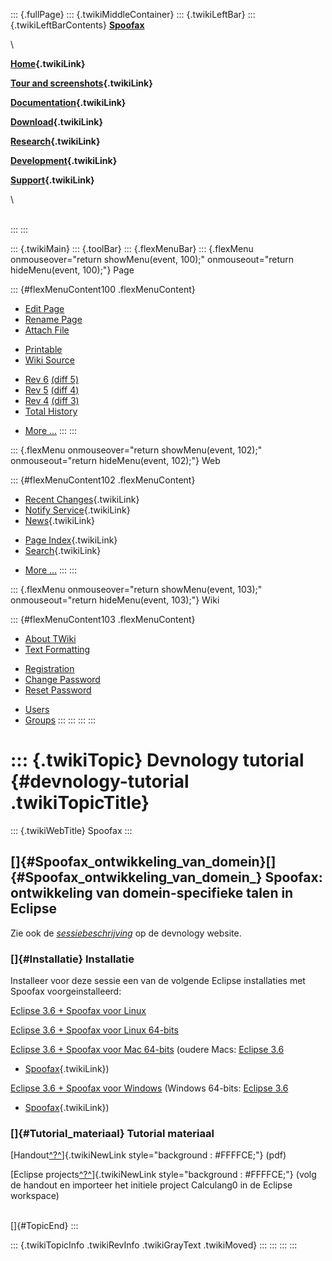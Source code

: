 ::: {.fullPage}
::: {.twikiMiddleContainer}
::: {.twikiLeftBar}
::: {.twikiLeftBarContents}
**[Spoofax](http://www.program-transformation.org/view/Spoofax/WebHome)**

\

**[Home](WebHome){.twikiLink}**

**[Tour and screenshots](Tour){.twikiLink}**

**[Documentation](Documentation){.twikiLink}**

**[Download](Download){.twikiLink}**

**[Research](Research){.twikiLink}**

**[Development](Development){.twikiLink}**

**[Support](Support){.twikiLink}**

\

\
:::
:::

::: {.twikiMain}
::: {.toolBar}
::: {.flexMenuBar}
::: {.flexMenu onmouseover="return showMenu(event, 100);" onmouseout="return hideMenu(event, 100);"}
Page

::: {#flexMenuContent100 .flexMenuContent}
-   [Edit
    Page](http://www.program-transformation.org/edit/Spoofax/Devnology?t=1536826261)
-   [Rename
    Page](http://www.program-transformation.org/rename/Spoofax/Devnology)
-   [Attach
    File](http://www.program-transformation.org/attach/Spoofax/Devnology)

<!-- -->

-   [Printable](http://www.program-transformation.org/view/Spoofax/Devnology?skin=print.pattern)
-   [Wiki
    Source](http://www.program-transformation.org/view/Spoofax/Devnology?skin=text&raw=on&contenttype=text/plain)

<!-- -->

-   [Rev
    6](http://www.program-transformation.org/view/Spoofax/Devnology?rev=1.6)
    [(diff 5)](http://www.program-transformation.org/rdiff/Spoofax/Devnology?rev1=1.6&rev2=1.5)
-   [Rev
    5](http://www.program-transformation.org/view/Spoofax/Devnology?rev=1.5)
    [(diff 4)](http://www.program-transformation.org/rdiff/Spoofax/Devnology?rev1=1.5&rev2=1.4)
-   [Rev
    4](http://www.program-transformation.org/view/Spoofax/Devnology?rev=1.4)
    [(diff 3)](http://www.program-transformation.org/rdiff/Spoofax/Devnology?rev1=1.4&rev2=1.3)
-   [Total
    History](http://www.program-transformation.org/rdiff/Spoofax/Devnology)

<!-- -->

-   [More
    \...](http://www.program-transformation.org/oops/Spoofax/Devnology?template=oopsmore&param1=1.6&param2=1.6)
:::
:::

::: {.flexMenu onmouseover="return showMenu(event, 102);" onmouseout="return hideMenu(event, 102);"}
Web

::: {#flexMenuContent102 .flexMenuContent}
-   [Recent Changes](WebChanges){.twikiLink}
-   [Notify Service](WebNotify){.twikiLink}
-   [News](WebNews){.twikiLink}

<!-- -->

-   [Page Index](WebIndex){.twikiLink}
-   [Search](WebSearch){.twikiLink}

<!-- -->

-   [More
    \...](http://www.program-transformation.org/oops/Spoofax/Devnology?template=oopsmore&param1=1.6&param2=1.6)
:::
:::

::: {.flexMenu onmouseover="return showMenu(event, 103);" onmouseout="return hideMenu(event, 103);"}
Wiki

::: {#flexMenuContent103 .flexMenuContent}
-   [About
    TWiki](http://www.program-transformation.org/view/TWiki/WebHome)
-   [Text
    Formatting](http://www.program-transformation.org/view/TWiki/TextFormattingRules)

<!-- -->

-   [Registration](http://www.program-transformation.org/view/TWiki/TWikiRegistration)
-   [Change
    Password](http://www.program-transformation.org/view/TWiki/ChangePassword)
-   [Reset
    Password](http://www.program-transformation.org/view/TWiki/ResetPassword)

<!-- -->

-   [Users](http://www.program-transformation.org/view/Main/TWikiUsers)
-   [Groups](http://www.program-transformation.org/view/Main/TWikiGroups)
:::
:::
:::
:::

::: {.twikiTopic}
Devnology tutorial {#devnology-tutorial .twikiTopicTitle}
==================

::: {.twikiWebTitle}
Spoofax
:::

[]{#Spoofax_ontwikkeling_van_domein}[]{#Spoofax_ontwikkeling_van_domein_} Spoofax: ontwikkeling van domein-specifieke talen in Eclipse
--------------------------------------------------------------------------------------------------------------------------------------

Zie ook de
*[sessiebeschrijving](http://devnology.nl/index.php?option=com_content&view=article&id=131)*
op de devnology website.

### []{#Installatie} Installatie

Installeer voor deze sessie een van de volgende Eclipse installaties met
Spoofax voorgeinstalleerd:

[Eclipse 3.6 + Spoofax voor
Linux](http://webdsl.org/zip/devnology-spoofax/eclipselinux.zip)

[Eclipse 3.6 + Spoofax voor Linux
64-bits](http://webdsl.org/zip/devnology-spoofax/eclipselinux64.zip)

[Eclipse 3.6 + Spoofax voor Mac
64-bits](http://webdsl.org/zip/devnology-spoofax/eclipsemac64.zip)
(oudere Macs: [Eclipse
3.6](http://www.eclipse.org/downloads/packages/eclipse-classic-360/heliosr)
+ [Spoofax](Download){.twikiLink})

[Eclipse 3.6 + Spoofax voor
Windows](http://webdsl.org/zip/devnology-spoofax/eclipsewin.zip)
(Windows 64-bits: [Eclipse
3.6](http://www.eclipse.org/downloads/download.php?file=/eclipse/downloads/drops/R-3.6.1-201009090800/eclipse-SDK-3.6.1-win32-x86_64.zip)
+ [Spoofax](Download){.twikiLink})

### []{#Tutorial_materiaal} Tutorial materiaal

[Handout[^?^](http://www.program-transformation.org/edit/Spoofax/PubSpoofaxDevnologydevnology10-spoofax-handoutpdf?topicparent=Spoofax.Devnology)]{.twikiNewLink
style="background : #FFFFCE;"} (pdf)

[Eclipse
projects[^?^](http://www.program-transformation.org/edit/Spoofax/PubSpoofaxDevnologyProjectszip?topicparent=Spoofax.Devnology)]{.twikiNewLink
style="background : #FFFFCE;"} (volg de handout en importeer het
initiele project Calculang0 in de Eclipse workspace)

\
[]{#TopicEnd}
:::

::: {.twikiTopicInfo .twikiRevInfo .twikiGrayText .twikiMoved}
:::
:::
:::
:::

